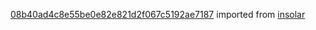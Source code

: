 [08b40ad4c8e55be0e82e821d2f067c5192ae7187](https://github.com/insolar/insolar/commit/08b40ad4c8e55be0e82e821d2f067c5192ae7187) imported from [insolar](https://github.com/insolar/insolar)
